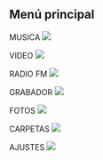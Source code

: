 ## Menú principal


MUSICA
![](http://static.energysistem.com/images/manuals/42644/579f45133f853.jpg)

VIDEO
![](http://static.energysistem.com/images/manuals/42644/579f452711ce2.jpg)

RADIO FM
![](http://static.energysistem.com/images/manuals/42644/579f45215427e.jpg)

GRABADOR
![](http://static.energysistem.com/images/manuals/42644/579f45007eac2.jpg)

FOTOS
![](http://static.energysistem.com/images/manuals/42644/579f4506a9ed0.jpg)

CARPETAS
![](http://static.energysistem.com/images/manuals/42644/579f44ec13108.jpg)

AJUSTES
![](http://static.energysistem.com/images/manuals/42644/579f44e1b0de5.jpg)
